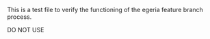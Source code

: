 <!-- SPDX-License-Identifier: CC-BY-4.0 -->
<!-- Copyright Contributors to the ODPi Egeria project. -->


This is a test file to verify the functioning of the egeria feature branch process.

DO NOT USE

